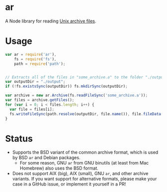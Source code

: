 ar
=====

A Node library for reading [Unix archive files](http://en.wikipedia.org/wiki/Ar_\(Unix\)).

Usage
=====
```javascript
var ar = require('ar'),
    fs = require('fs'),
    path = require('path');


// Extracts all of the files in "some_archive.a" to the folder "./output".
var outputDir = "./output";
if (!fs.existsSync(outputDir)) fs.mkdirSync(outputDir);

var archive = new ar.Archive(fs.readFileSync('some_archive.a'));
var files = archive.getFiles();
for (var i = 0; i < files.length; i++) {
  var file = files[i];
  fs.writeFileSync(path.resolve(outputDir, file.name()), file.fileData());
}
```

Status
======

* Supports the BSD variant of the common archive format, which is used by BSD
  `ar` and Debian packages.
  * For some reason, GNU `ar` from GNU binutils (at least from Mac Homebrew)
    also uses the BSD format.
* Does not support AIX (big), AIX (small), GNU `ar`, and other archive variants.
  If you want support for alternative formats, please make your case in a GitHub
  issue, or implement it yourself in a PR!
